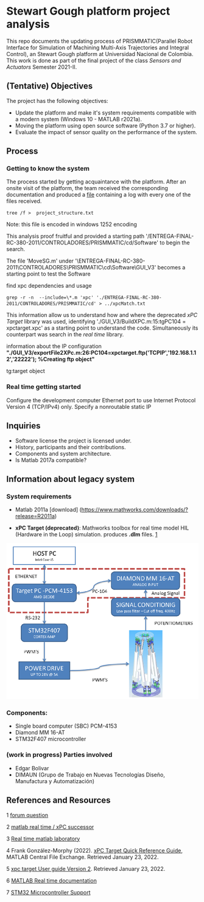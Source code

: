 
# Stewart Gough platform project analysis
This repo documents the updating process of PRISMMATIC(Parallel Robot Interface for Simulation of Machining Multi-Axis Trajectories and Integral Control), an Stewart Gough platform at Universidad Nacional de Colombia. This work is done as part of the final project of the class _Sensors and Actuators_ Semester 2021-II. 

## (Tentative) Objectives
The project has the following objectives:
* Update the platform and make it's system requirements compatible with a modern system (Windows 10 - MATLAB r2021a).
* Moving the platform using open source software (Python 3.7 or higher).
* Evaluate the impact of sensor quality on the performance of the system.


## Process

### Getting to know the system
The process started by getting acquaintance with the platform. After an onsite visit of the platform, the team received the corresponding documentation and produced a [file](project_structure.txt) containing a log with every one of the files received.

```
tree /f >  project_structure.txt
```
Note: this file is encoded in windows 1252 encoding


This analysis proof fruitful and provided a starting path '/ENTREGA-FINAL-RC-380-2011/CONTROLADORES/PRISMMATIC/cd/Software' to begin the search.

The file 'MoveSG.m' under '\ENTREGA-FINAL-RC-380-2011\CONTROLADORES\PRISMMATIC\cd\Software\GUI_V3\' becomes a starting point to test the Software 

find xpc dependencies and usage 

```
grep -r -n  --include=\*.m 'xpc' './ENTREGA-FINAL-RC-380-2011/CONTROLADORES/PRISMMATIC/cd' > ../xpcMatch.txt

```

This information allow us to understand how and where the deprecated _xPC Target_  library was used, identifying './GUI_V3/BuildXPC.m:15:tgPC104 = xpctarget.xpc' as a starting point to understand the code. Simultaneously its counterpart was search in the _real time_ library.

information about the IP configuration 
__"./GUI_V3/exportFile2XPc.m:26:PC104=xpctarget.ftp('TCPIP','192.168.1.12','22222');    %Creating ftp object"__


tg:target object 


### Real time getting started
Configure the development computer Ethernet port to use Internet Protocol Version 4 (TCP/IPv4) only. Specify a nonroutable static IP

## Inquiries 

* Software license the project is licensed under.
* History, participants and their contributions.
* Components and system architecture.
* Is Matlab 2017a compatible? 

<!-- Hoja de ruta -->



## Information about legacy system 

### System requirements
* Matlab 2011a  [download] (https://www.mathworks.com/downloads/?release=R2011a) 

*  __xPC Target (deprecated)__: Mathworks  toolbox for real time model  HIL (Hardware in the Loop) simulation.  produces __.dlm__ files. [1](#references-and-resources)


![system architecture](media/imgs/system_architecure.png)

### Components:

* Single board computer (SBC) PCM-4153
* Diamond MM 16-AT
* STM32F407 microcontroller

### (work in progress) Parties involved 
* Edgar Bolivar
* DIMAUN (Grupo de Trabajo en Nuevas Tecnologías Diseño, Manufactura y Automatización)

## References and Resources

1 [forum question](https://www.mathworks.com/matlabcentral/answers/479843-about-xpc-target-and-supproted-ioboard)

2 [matlab real time / xPC successor](https://www.mathworks.com/products/simulink-real-time.html?s_tid=FX_PR_info)

3 [Real time matlab laboratory](http://tsakalis.faculty.asu.edu/coursea/481LAB2015.pdf)

4 Frank González-Morphy (2022). [xPC Target Quick Reference Guide](https://www.mathworks.com/matlabcentral/fileexchange/6414-xpc-target-quick-reference-guide), MATLAB Central File Exchange. Retrieved January 23, 2022. 

5 [xpc target User guide Version 2](http://www.bmed.mcgill.ca/reklab/manual/common/xpc/documentation/xpc_target_ug%5B1%5D.pdf). Retrieved January 23, 2022.

6 [MATLAB Real time documentation](https://www.mathworks.com/help/pdf_doc/slrealtime/index.html)

7 [STM32 Microcontroller Support ](https://www.mathworks.com/products/hardware/stmicroelectronics.html)